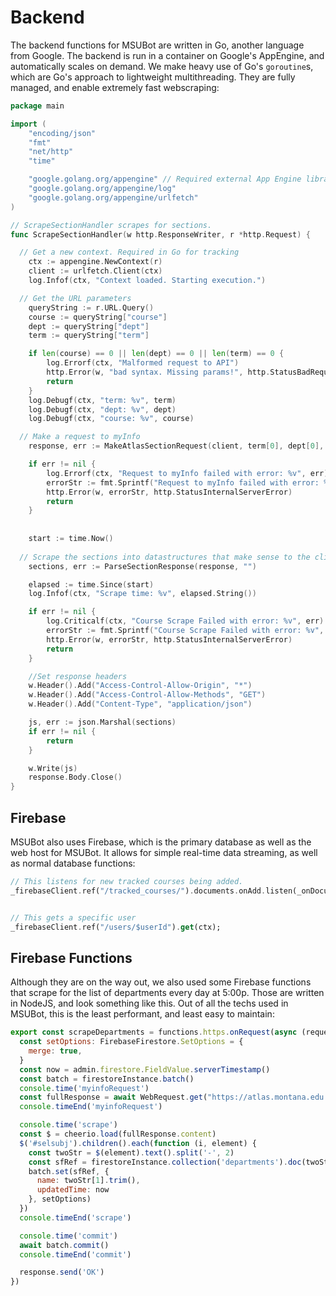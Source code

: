 # Backend

The backend functions for MSUBot are written in Go, another language from Google. The backend is run in a container on Google's AppEngine, and automatically scales on demand. We make heavy use of Go's `goroutine`s, which are Go's approach to lightweight multithreading. They are fully managed, and enable extremely fast webscraping:

```go
package main

import (
	"encoding/json"
	"fmt"
	"net/http"
	"time"

	"google.golang.org/appengine" // Required external App Engine library
	"google.golang.org/appengine/log"
	"google.golang.org/appengine/urlfetch"
)

// ScrapeSectionHandler scrapes for sections.
func ScrapeSectionHandler(w http.ResponseWriter, r *http.Request) {

  // Get a new context. Required in Go for tracking
	ctx := appengine.NewContext(r)
	client := urlfetch.Client(ctx)
	log.Infof(ctx, "Context loaded. Starting execution.")

  // Get the URL parameters
	queryString := r.URL.Query()
	course := queryString["course"]
	dept := queryString["dept"]
	term := queryString["term"]

	if len(course) == 0 || len(dept) == 0 || len(term) == 0 {
		log.Errorf(ctx, "Malformed request to API")
		http.Error(w, "bad syntax. Missing params!", http.StatusBadRequest)
		return
	}
	log.Debugf(ctx, "term: %v", term)
	log.Debugf(ctx, "dept: %v", dept)
	log.Debugf(ctx, "course: %v", course)

  // Make a request to myInfo
	response, err := MakeAtlasSectionRequest(client, term[0], dept[0], course[0])

	if err != nil {
		log.Errorf(ctx, "Request to myInfo failed with error: %v", err)
		errorStr := fmt.Sprintf("Request to myInfo failed with error: %v", err)
		http.Error(w, errorStr, http.StatusInternalServerError)
		return
	}
  
  
	start := time.Now()
  
  // Scrape the sections into datastructures that make sense to the client website
	sections, err := ParseSectionResponse(response, "")

	elapsed := time.Since(start)
	log.Infof(ctx, "Scrape time: %v", elapsed.String())

	if err != nil {
		log.Criticalf(ctx, "Course Scrape Failed with error: %v", err)
		errorStr := fmt.Sprintf("Course Scrape Failed with error: %v", err)
		http.Error(w, errorStr, http.StatusInternalServerError)
		return
	}

	//Set response headers
	w.Header().Add("Access-Control-Allow-Origin", "*")
	w.Header().Add("Access-Control-Allow-Methods", "GET")
	w.Header().Add("Content-Type", "application/json")

	js, err := json.Marshal(sections)
	if err != nil {
		return
	}

	w.Write(js)
	response.Body.Close()
}
```

## Firebase
MSUBot also uses Firebase, which is the primary database as well as the web host for MSUBot. It allows for simple real-time data streaming, as well as normal database functions:

```dart
// This listens for new tracked courses being added.
_firebaseClient.ref("/tracked_courses/").documents.onAdd.listen(_onDocumentAdd);


// This gets a specific user
_firebaseClient.ref("/users/$userId").get(ctx);

```

## Firebase Functions
Although they are on the way out, we also used some Firebase functions that scrape for the list of departments every day at 5:00p. Those are written in NodeJS, and look something like this. Out of all the techs used in MSUBot, this is the least performant, and least easy to maintain:

```javascript
export const scrapeDepartments = functions.https.onRequest(async (request, response) => {
  const setOptions: FirebaseFirestore.SetOptions = {
    merge: true,
  }
  const now = admin.firestore.FieldValue.serverTimestamp()
  const batch = firestoreInstance.batch()
  console.time('myinfoRequest')
  const fullResponse = await WebRequest.get("https://atlas.montana.edu:9000/pls/bzagent/bzskcrse.PW_SelSchClass")
  console.timeEnd('myinfoRequest')

  console.time('scrape')
  const $ = cheerio.load(fullResponse.content)
  $('#selsubj').children().each(function (i, element) {
    const twoStr = $(element).text().split('-', 2)
    const sfRef = firestoreInstance.collection('departments').doc(twoStr[0].trim())
    batch.set(sfRef, {
      name: twoStr[1].trim(),
      updatedTime: now
    }, setOptions)
  })
  console.timeEnd('scrape')

  console.time('commit')
  await batch.commit()
  console.timeEnd('commit')

  response.send('OK')
})
```
